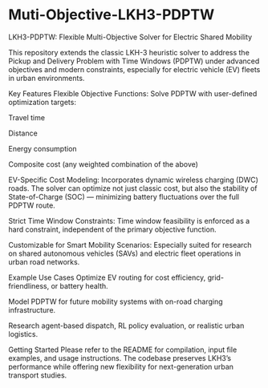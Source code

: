 # Muti-Objective-LKH3-PDPTW
LKH3-PDPTW: Flexible Multi-Objective Solver for Electric Shared Mobility

This repository extends the classic LKH-3 heuristic solver to address the Pickup and Delivery Problem with Time Windows (PDPTW) under advanced objectives and modern constraints, especially for electric vehicle (EV) fleets in urban environments.

Key Features
Flexible Objective Functions:
Solve PDPTW with user-defined optimization targets:

Travel time

Distance

Energy consumption

Composite cost (any weighted combination of the above)

EV-Specific Cost Modeling:
Incorporates dynamic wireless charging (DWC) roads. The solver can optimize not just classic cost, but also the stability of State-of-Charge (SOC) — minimizing battery fluctuations over the full PDPTW route.

Strict Time Window Constraints:
Time window feasibility is enforced as a hard constraint, independent of the primary objective function.

Customizable for Smart Mobility Scenarios:
Especially suited for research on shared autonomous vehicles (SAVs) and electric fleet operations in urban road networks.

Example Use Cases
Optimize EV routing for cost efficiency, grid-friendliness, or battery health.

Model PDPTW for future mobility systems with on-road charging infrastructure.

Research agent-based dispatch, RL policy evaluation, or realistic urban logistics.

Getting Started
Please refer to the README for compilation, input file examples, and usage instructions.
The codebase preserves LKH3’s performance while offering new flexibility for next-generation urban transport studies.
